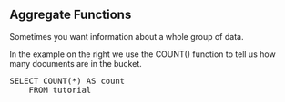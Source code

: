 ## Aggregate Functions

Sometimes you want information about a whole group of data.

In the example on the right we use the COUNT() function to tell us how many documents are in the bucket.

<pre id="example">
SELECT COUNT(*) AS count
    FROM tutorial 
</pre>